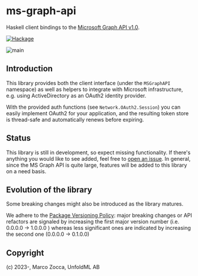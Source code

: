 # ms-graph-api

Haskell client bindings to the [Microsoft Graph API v1.0](https://learn.microsoft.com/en-us/graph/api/overview?view=graph-rest-1.0).
    
[![Hackage](https://img.shields.io/hackage/v/ms-graph-api?style=for-the-badge)](https://hackage.haskell.org/package/ms-graph-api)

![main](https://github.com/unfoldml/ms-graph-api/actions/workflows/haskell.yml/badge.svg?branch=main)


## Introduction

This library provides both the client interface (under the `MSGraphAPI` namespace) as well as helpers to integrate with Microsoft infrastructure, e.g. using ActiveDirectory as an OAuth2 identity provider.

With the provided auth functions (see `Network.OAuth2.Session`) you can easily implement OAuth2 for your application, and the resulting token store is thread-safe and automatically renews before expiring.

## Status

This library is still in development, so expect missing functionality.
If there's anything you would like to see added, feel free to
[open an issue](https://github.com/unfoldml/ms-graph-api/issues/new).
In general, since the MS Graph API is quite large, features will be added to this library on a need basis.

## Evolution of the library

Some breaking changes might also be introduced as the library matures.

We adhere to the [Package Versioning Policy](https://pvp.haskell.org/): major breaking changes or API refactors are signaled by increasing the first major version number (i.e. 0.0.0.0 -> 1.0.0.0 ) whereas less significant ones are indicated by increasing the second one (0.0.0.0 -> 0.1.0.0)


## Copyright

(c) 2023-, Marco Zocca, UnfoldML AB
